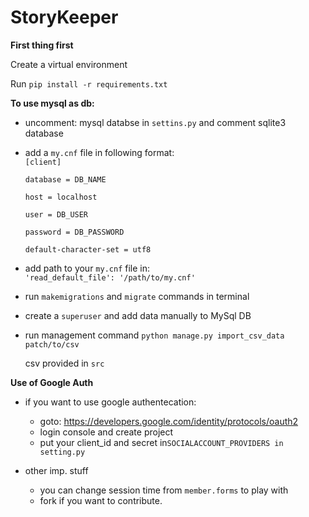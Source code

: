 # StoryKeeper

<b>First thing first</b>
<p>Create a virtual environment</p>
Run <code>pip install -r requirements.txt</code><br>

<b>To use mysql as db:</b>

- <p>uncomment: mysql databse in <code>settins.py</code> and comment sqlite3 database</p>
- <p>add a <code>my.cnf</code> file in following format:<br>
  <code>[client]<br>
  database = DB_NAME<br>
  host = localhost<br>
  user = DB_USER<br>
  password = DB_PASSWORD<br>
  default-character-set = utf8</code>
  </p>

- <p>add path to your <code>my.cnf</code> file in:<br>
  <code>'read_default_file': '/path/to/my.cnf'</code>
  </p>

-  <p>run <code>makemigrations</code> and <code>migrate</code> commands in terminal</p>
-  <p>create a <code>superuser</code> and add data manually to MySql DB</p>

-  <p>run management command <code>python manage.py import_csv_data patch/to/csv</code></p>
   <p>csv provided in <code>src</code></p>

<b>Use of Google Auth</b> 
-  if you want to use google authentecation: 
    - goto: https://developers.google.com/identity/protocols/oauth2 
    - login console and create project
    - put your client_id and secret in<code>SOCIALACCOUNT_PROVIDERS in setting.py</code>


-  other imp. stuff
    - you can change session time from <code>member.forms</code> to play with
    - fork if you want to contribute.
